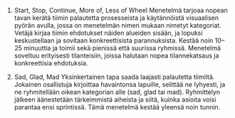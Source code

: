 1. Start, Stop, Continue, More of, Less of Wheel
Menetelmä tarjoaa nopean tavan kerätä tiimin palautetta prosesseista ja käytännöistä visuaalisen pyörän avulla, jossa on menetelmän nimen mukaan nimetyt kategoriat. Vetäjä kirjaa tiimin ehdotukset näiden alueiden sisään, ja lopuksi keskustellaan ja sovitaan konkreettisista parannuksista. Kestää noin 10–25 minuuttia ja toimii sekä pienissä että suurissa ryhmissä. Menetelmä soveltuu erityisesti tilanteisiin, joissa halutaan nopea tilannekatsaus ja konkreettisia ehdotuksia.

2. Sad, Glad, Mad
Yksinkertainen tapa saada laajasti palautetta tiimiltä. Jokainen osallistuja kirjoittaa havaintonsa lapuille, selittää ne lyhyesti, ja ne ryhmitellään oikean kategorian alle (sad, glad tai mad). Ryhmittelyn jälkeen äänestetään tärkeimmistä aiheista ja siitä, kuinka asioita voisi parantaa ensi sprintissä. Tämä menetelmä kestää yleensä noin tunnin.
